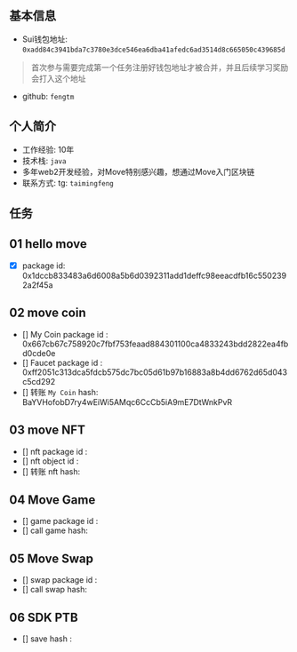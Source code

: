## 基本信息
- Sui钱包地址: `0xadd84c3941bda7c3780e3dce546ea6dba41afedc6ad3514d8c665050c439685d`
> 首次参与需要完成第一个任务注册好钱包地址才被合并，并且后续学习奖励会打入这个地址
- github: `fengtm`

## 个人简介
- 工作经验: 10年
- 技术栈: `java`
- 多年web2开发经验，对Move特别感兴趣，想通过Move入门区块链
- 联系方式: tg: `taimingfeng` 

## 任务

##   01 hello move  
- [x] package id: 0x1dccb833483a6d6008a5b6d0392311add1deffc98eeacdfb16c5502392a2f45a

##   02 move coin
- [] My Coin package id : 0x667cb67c758920c7fbf753feaad884301100ca4833243bdd2822ea4fbd0cde0e
- [] Faucet package id : 0xff2051c313dca5fdcb575dc7bc05d61b97b16883a8b4dd6762d65d043c5cd292
- [] 转账 `My Coin` hash: BaYVHofobD7ry4wEiWi5AMqc6CcCb5iA9mE7DtWnkPvR

##   03 move NFT
- [] nft package id :
- [] nft object id : 
- [] 转账 nft  hash:

##   04 Move Game
- [] game package id :
- [] call game hash:

##   05 Move Swap
- [] swap package id :
- [] call swap hash:

##   06 SDK PTB
- [] save hash :
